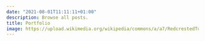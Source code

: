 ```yaml
---
date: "2021-08-01T11:11:11+01:00"
description: Browse all posts.
title: Portfolio
image: https://upload.wikimedia.org/wikipedia/commons/a/a7/RedcrestedTuraco.jpg
---
```

